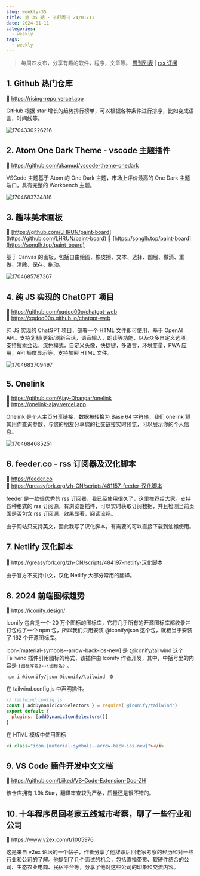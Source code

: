 ```yaml
---
slug: weekly-35
title: 第 35 期 - 子舒周刊 24/01/11
date: 2024-01-11
categories:
  - weekly
tags:
  - weekly
---
```


> 每周四发布，分享有趣的软件，程序，文章等。 [周刊列表](/categories/weekly/) | [rss 订阅](/categories/weekly/index.xml)


## 1. Github 热门仓库

🔗 https://rising-repo.vercel.app

GitHub 根据 star 增长的趋势排行榜单，可以根据各种条件进行排序，比如变成语言，时间线等。

![1704330226216](https://imgurl.zishu.me/2024/01/1704330226216.webp)

## 2. Atom One Dark Theme - vscode 主题插件

🔗 https://github.com/akamud/vscode-theme-onedark

VSCode 主题基于 Atom 的 One Dark 主题，市场上评价最高的 One Dark 主题端口，具有完整的 Workbench 主题。

![1704683734816](https://imgurl.zishu.me/2024/01/1704683734816.webp)

## 3. 趣味美术画板

🔗 [https://github.com/LHRUN/paint-board](https://github.com/LHRUN/paint-board)
🔗 [https://songlh.top/paint-board](https://songlh.top/paint-board)  

基于 Canvas 的画板，包括自由绘图、橡皮擦、文本、选择、图层、撤消、重做、清除、保存、拖动。

![1704685787367](https://imgurl.zishu.me/2024/01/1704685787367.webp)

## 4. 纯 JS 实现的 ChatGPT 项目

🔗 https://github.com/xqdoo00o/chatgpt-web  
🔗 https://xqdoo00o.github.io/chatgpt-web  

纯 JS 实现的 ChatGPT 项目，部署一个 HTML 文件即可使用，基于 OpenAI API。支持复制/更新/刷新会话，语音输入，朗读等功能，以及众多自定义选项。支持搜索会话，深色模式，自定义头像，快捷键，多语言，环境变量，PWA 应用，API 额度显示等。支持加密 HTML 文件。

![1704683709497](https://imgurl.zishu.me/2024/01/1704683709497.webp)

## 5. Onelink

🔗 https://github.com/Ajay-Dhangar/onelink  
🔗 https://onelink-ajay.vercel.app  

Onelink 是个人主页分享链接，数据被转换为 Base 64 字符串，我们 onelink 将其用作查询参数，与您的朋友分享您的社交链接实时预览，可以展示你的个人信息。

![1704684685251](https://imgurl.zishu.me/2024/01/1704684685251.webp)

## 6. feeder.co - rss 订阅器及汉化脚本

🔗 https://feeder.co  
🔗 https://greasyfork.org/zh-CN/scripts/481157-feeder-汉化脚本  

feeder 是一款很优秀的 rss 订阅器，我已经使用很久了，这里推荐给大家。支持各种格式的 rss 订阅源，有浏览器插件，可以实时获取订阅数据，并且检测当前页面是否包含 rss 订阅源，效果显著，阅读流畅。

由于网站只支持英文，因此我写了汉化脚本，有需要的可以直接下载到油猴使用。

## 7. Netlify 汉化脚本

🔗 https://greasyfork.org/zh-CN/scripts/484197-netlify-汉化脚本

由于官方不支持中文，汉化 Netlify 大部分常用的翻译。

## 8. 2024 前端图标趋势

🔗 https://iconify.design/

Iconify 包含是一个 20 万个图标的图标库，它将几乎所有的开源图标库都收录并打包成了一个 npm 包，所以我们只用安装 @iconify/json 这个包，就相当于安装了 162 个开源图标库。

icon-[material-symbols--arrow-back-ios-new] 是 @iconify/tailwind 这个 Tailwind 插件引用图标的格式，该插件由 Iconify 作者开发，其中，中括号里的内容是 `{图标库名}--{图标名}` 。

```shell
npm i @iconify/json @iconify/tailwind -D
```

在 tailwind.config.js 中声明插件。
```js
// tailwind.config.js
const { addDynamicIconSelectors } = require('@iconify/tailwind')
export default {
  plugins: [addDynamicIconSelectors()]
}
```

在 HTML 模板中使用图标
```html
<i class="icon-[material-symbols--arrow-back-ios-new]"></i>
```

## 9. VS Code 插件开发中文文档 

🔗 https://github.com/Liiked/VS-Code-Extension-Doc-ZH

该仓库拥有 1.9k Star，翻译审查较为严格，质量还是很不错的。

## 10. 十年程序员回老家五线城市考察，聊了一些行业和公司

🔗 https://www.v2ex.com/t/1005976

这是来自 v2ex 论坛的一个帖子，作者分享了他辞职后回老家考察的经历和对一些行业和公司的了解。他提到了几个面试的机会，包括直播带货、软硬件结合的公司、生态农业电商、民宿平台等，分享了他对这些公司的印象和交流内容。

